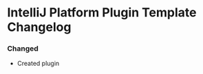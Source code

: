 <!-- Keep a Changelog guide -> https://keepachangelog.com -->

# IntelliJ Platform Plugin Template Changelog

[//]: # (## [Unreleased])
### Changed
- Created plugin

[//]: # ([Unreleased]: https://github.com/JetBrains/intellij-platform-plugin-template/compare/v1.0.0...HEAD)
[0.0.1]: https://github.com/JetBrains/intellij-platform-plugin-template/commits
